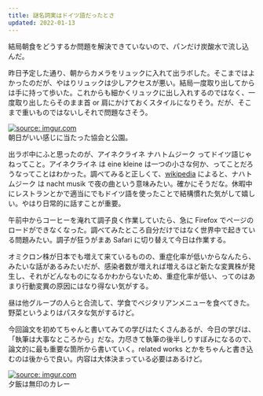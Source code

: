 ```yaml
---
title: 謎名詞実はドイツ語だったとさ
updated: 2022-01-13
---
```


結局朝食をどうするか問題を解決できていないので、パンだけ炭酸水で流し込んだ。

昨日予定した通り、朝からカメラをリュックに入れて出ラボした。そこまではよかったのだが、やはりリュックは少しアクセスが悪い。結局一度取り出してからは手に持って歩いた。これからも細かくリュックに出し入れするのではなく、一度取り出したらそのまま首 or 肩にかけておくスタイルになりそう。だが、そこまで重いものではないしそれで問題なさそう。

<a href="https://imgur.com/xHGNMqR"><img src="https://i.imgur.com/xHGNMqR.png" title="source: imgur.com" /></a>  
朝日がいい感じに当たった協会と公園。

出ラボ中にふと思ったのが、アイネクライネ ナハトムジーク ってドイツ語じゃねってこと。アイネクライネ は eine kleine は一つの小さな何か、ってことだろうなってことはわかった。調べてみると正しくて、[wikipedia](https://ja.wikipedia.org/wiki/アイネ・クライネ・ナハトムジーク) によると、ナハトムジーク は nacht musik で夜の曲という意味みたい。確かにそうだな。休暇中にレストランとかで適当にでもドイツ語を使ったことで結構慣れた気がして嬉しい。やはり日常的に話すことが重要。

午前中からコーヒーを淹れて調子良く作業していたら、急に Firefox でページのロードができなくなった。調べてみたところ自分だけではなく世界中で起きている問題みたい。調子が狂うがまあ Safari に切り替えて今日は作業する。

オミクロン株が日本でも増えて来ているものの、重症化率が低いからなんたら、みたいな話があるみたいだが、感染者数が増えれば増えるほど新たな変異株が発生し、それがどんなものになるかわからないため、重症化率が低い、ってのはあまり行動変異の原因にはなり得ない気がする。

昼は他グループの人らと合流して、学食でベジタリアンメニューを食べてきた。野菜というよりはパスタな気がするけど。

今回論文を初めてちゃんと書いてみての学びはたくさんあるが、今日の学びは、「執筆は大事なところから」だな。力尽きて執筆の後半しりすぼみになるので、論文的に最も重要な箇所から書いていく。related works とかをちゃんと書き込むのは後からで良い。内容は大体決まっている必要はあるけど。

<a href="https://imgur.com/zrUvoLF"><img src="https://i.imgur.com/zrUvoLF.png" title="source: imgur.com" /></a>  
夕飯は無印のカレー
